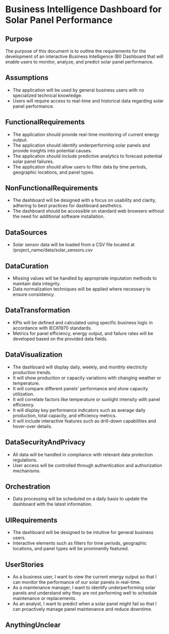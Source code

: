 # Business Intelligence Dashboard for Solar Panel Performance

## Purpose

The purpose of this document is to outline the requirements for the development of an interactive Business Intelligence (BI) Dashboard that will enable users to monitor, analyze, and predict solar panel performance.

## Assumptions

- The application will be used by general business users with no specialized technical knowledge.
- Users will require access to real-time and historical data regarding solar panel performance.

## FunctionalRequirements

- The application should provide real-time monitoring of current energy output.
- The application should identify underperforming solar panels and provide insights into potential causes.
- The application should include predictive analytics to forecast potential solar panel failures.
- The application should allow users to filter data by time periods, geographic locations, and panel types.

## NonFunctionalRequirements

- The dashboard will be designed with a focus on usability and clarity, adhering to best practices for dashboard aesthetics.
- The dashboard should be accessible on standard web browsers without the need for additional software installation.

## DataSources

- Solar sensor data will be loaded from a CSV file located at /project_name/data/solar_sensors.csv

## DataCuration

- Missing values will be handled by appropriate imputation methods to maintain data integrity.
- Data normalization techniques will be applied where necessary to ensure consistency.

## DataTransformation

- KPIs will be defined and calculated using specific business logic in accordance with IEC61970 standards.
- Metrics for panel efficiency, energy output, and failure rates will be developed based on the provided data fields.

## DataVisualization

- The dashboard will display daily, weekly, and monthly electricity production trends.
- It will show production or capacity variations with changing weather or temperature.
- It will compare different panels' performance and show capacity utilization.
- It will correlate factors like temperature or sunlight intensity with panel efficiency.
- It will display key performance indicators such as average daily production, total capacity, and efficiency metrics.
- It will include interactive features such as drill-down capabilities and hover-over details.

## DataSecurityAndPrivacy

- All data will be handled in compliance with relevant data protection regulations.
- User access will be controlled through authentication and authorization mechanisms.

## Orchestration

- Data processing will be scheduled on a daily basis to update the dashboard with the latest information.

## UIRequirements

- The dashboard will be designed to be intuitive for general business users.
- Interactive elements such as filters for time periods, geographic locations, and panel types will be prominently featured.

## UserStories

- As a business user, I want to view the current energy output so that I can monitor the performance of our solar panels in real-time.
- As a maintenance manager, I want to identify underperforming solar panels and understand why they are not performing well to schedule maintenance or replacements.
- As an analyst, I want to predict when a solar panel might fail so that I can proactively manage panel maintenance and reduce downtime.

## AnythingUnclear



